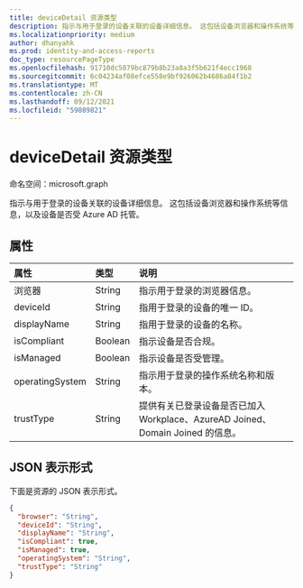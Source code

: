 ```yaml
---
title: deviceDetail 资源类型
description: 指示与用于登录的设备关联的设备详细信息。 这包括设备浏览器和操作系统等信息，以及设备是否受 Azure AD 托管。
ms.localizationpriority: medium
author: dhanyahk
ms.prod: identity-and-access-reports
doc_type: resourcePageType
ms.openlocfilehash: 91710dc5079bc879b8b23a8a3f5b621f4ecc1968
ms.sourcegitcommit: 6c04234af08efce558e9bf926062b4686a84f1b2
ms.translationtype: MT
ms.contentlocale: zh-CN
ms.lasthandoff: 09/12/2021
ms.locfileid: "59089821"
---
```

# <a name="devicedetail-resource-type"></a>deviceDetail 资源类型

命名空间：microsoft.graph

指示与用于登录的设备关联的设备详细信息。 这包括设备浏览器和操作系统等信息，以及设备是否受 Azure AD 托管。

## <a name="properties"></a>属性

| 属性     | 类型   |说明|
|:---------------|:--------|:----------|
|浏览器|String|指示用于登录的浏览器信息。|
|deviceId|String|指用于登录的设备的唯一 ID。|
|displayName|String|指用于登录的设备的名称。|
|isCompliant|Boolean|指示设备是否合规。|
|isManaged|Boolean|指示设备是否受管理。|
|operatingSystem|String|指示用于登录的操作系统名称和版本。|
|trustType|String|提供有关已登录设备是否已加入 Workplace、AzureAD Joined、Domain Joined 的信息。 |

## <a name="json-representation"></a>JSON 表示形式

下面是资源的 JSON 表示形式。

<!-- {
  "blockType": "resource",
  "optionalProperties": [

  ],
  "@odata.type": "microsoft.graph.deviceDetail"
}-->

```json
{
  "browser": "String",
  "deviceId": "String",
  "displayName": "String",
  "isCompliant": true,
  "isManaged": true,
  "operatingSystem": "String",
  "trustType": "String"
}
```

<!-- uuid: 8fcb5dbc-d5aa-4681-8e31-b001d5168d79
2015-10-25 14:57:30 UTC -->
<!-- {
  "type": "#page.annotation",
  "description": "deviceDetail resource",
  "keywords": "",
  "section": "documentation",
  "tocPath": ""
}-->

